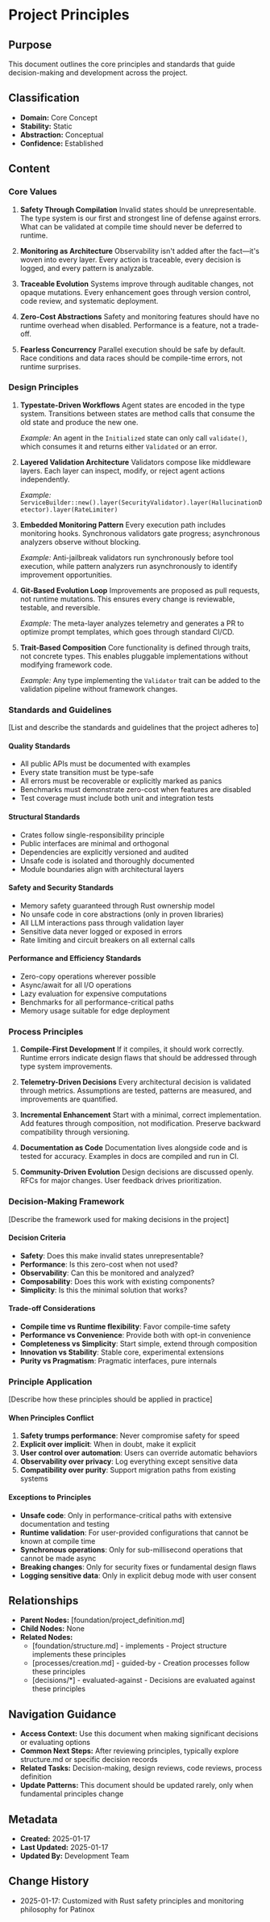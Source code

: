 # Project Principles

## Purpose
This document outlines the core principles and standards that guide decision-making and development across the project.

## Classification
- **Domain:** Core Concept
- **Stability:** Static
- **Abstraction:** Conceptual
- **Confidence:** Established

## Content

### Core Values

1. **Safety Through Compilation**
   Invalid states should be unrepresentable. The type system is our first and strongest line of defense against errors. What can be validated at compile time should never be deferred to runtime.

2. **Monitoring as Architecture**
   Observability isn't added after the fact—it's woven into every layer. Every action is traceable, every decision is logged, and every pattern is analyzable.

3. **Traceable Evolution**
   Systems improve through auditable changes, not opaque mutations. Every enhancement goes through version control, code review, and systematic deployment.

4. **Zero-Cost Abstractions**
   Safety and monitoring features should have no runtime overhead when disabled. Performance is a feature, not a trade-off.

5. **Fearless Concurrency**
   Parallel execution should be safe by default. Race conditions and data races should be compile-time errors, not runtime surprises.

### Design Principles

1. **Typestate-Driven Workflows**
   Agent states are encoded in the type system. Transitions between states are method calls that consume the old state and produce the new one.
   
   *Example:* An agent in the `Initialized` state can only call `validate()`, which consumes it and returns either `Validated` or an error.

2. **Layered Validation Architecture**
   Validators compose like middleware layers. Each layer can inspect, modify, or reject agent actions independently.
   
   *Example:* `ServiceBuilder::new().layer(SecurityValidator).layer(HallucinationDetector).layer(RateLimiter)`

3. **Embedded Monitoring Pattern**
   Every execution path includes monitoring hooks. Synchronous validators gate progress; asynchronous analyzers observe without blocking.
   
   *Example:* Anti-jailbreak validators run synchronously before tool execution, while pattern analyzers run asynchronously to identify improvement opportunities.

4. **Git-Based Evolution Loop**
   Improvements are proposed as pull requests, not runtime mutations. This ensures every change is reviewable, testable, and reversible.
   
   *Example:* The meta-layer analyzes telemetry and generates a PR to optimize prompt templates, which goes through standard CI/CD.

5. **Trait-Based Composition**
   Core functionality is defined through traits, not concrete types. This enables pluggable implementations without modifying framework code.
   
   *Example:* Any type implementing the `Validator` trait can be added to the validation pipeline without framework changes.

### Standards and Guidelines

[List and describe the standards and guidelines that the project adheres to]

#### Quality Standards

- All public APIs must be documented with examples
- Every state transition must be type-safe
- All errors must be recoverable or explicitly marked as panics
- Benchmarks must demonstrate zero-cost when features are disabled
- Test coverage must include both unit and integration tests

#### Structural Standards

- Crates follow single-responsibility principle
- Public interfaces are minimal and orthogonal
- Dependencies are explicitly versioned and audited
- Unsafe code is isolated and thoroughly documented
- Module boundaries align with architectural layers

#### Safety and Security Standards

- Memory safety guaranteed through Rust ownership model
- No unsafe code in core abstractions (only in proven libraries)
- All LLM interactions pass through validation layer
- Sensitive data never logged or exposed in errors
- Rate limiting and circuit breakers on all external calls

#### Performance and Efficiency Standards

- Zero-copy operations wherever possible
- Async/await for all I/O operations
- Lazy evaluation for expensive computations
- Benchmarks for all performance-critical paths
- Memory usage suitable for edge deployment

### Process Principles

1. **Compile-First Development**
   If it compiles, it should work correctly. Runtime errors indicate design flaws that should be addressed through type system improvements.

2. **Telemetry-Driven Decisions**
   Every architectural decision is validated through metrics. Assumptions are tested, patterns are measured, and improvements are quantified.

3. **Incremental Enhancement**
   Start with a minimal, correct implementation. Add features through composition, not modification. Preserve backward compatibility through versioning.

4. **Documentation as Code**
   Documentation lives alongside code and is tested for accuracy. Examples in docs are compiled and run in CI.

5. **Community-Driven Evolution**
   Design decisions are discussed openly. RFCs for major changes. User feedback drives prioritization.

### Decision-Making Framework

[Describe the framework used for making decisions in the project]

#### Decision Criteria

- **Safety**: Does this make invalid states unrepresentable?
- **Performance**: Is this zero-cost when not used?
- **Observability**: Can this be monitored and analyzed?
- **Composability**: Does this work with existing components?
- **Simplicity**: Is this the minimal solution that works?

#### Trade-off Considerations

- **Compile time vs Runtime flexibility**: Favor compile-time safety
- **Performance vs Convenience**: Provide both with opt-in convenience
- **Completeness vs Simplicity**: Start simple, extend through composition
- **Innovation vs Stability**: Stable core, experimental extensions
- **Purity vs Pragmatism**: Pragmatic interfaces, pure internals

### Principle Application

[Describe how these principles should be applied in practice]

#### When Principles Conflict

1. **Safety trumps performance**: Never compromise safety for speed
2. **Explicit over implicit**: When in doubt, make it explicit
3. **User control over automation**: Users can override automatic behaviors
4. **Observability over privacy**: Log everything except sensitive data
5. **Compatibility over purity**: Support migration paths from existing systems

#### Exceptions to Principles

- **Unsafe code**: Only in performance-critical paths with extensive documentation and testing
- **Runtime validation**: For user-provided configurations that cannot be known at compile time
- **Synchronous operations**: Only for sub-millisecond operations that cannot be made async
- **Breaking changes**: Only for security fixes or fundamental design flaws
- **Logging sensitive data**: Only in explicit debug mode with user consent

## Relationships
- **Parent Nodes:** [foundation/project_definition.md]
- **Child Nodes:** None
- **Related Nodes:** 
  - [foundation/structure.md] - implements - Project structure implements these principles
  - [processes/creation.md] - guided-by - Creation processes follow these principles
  - [decisions/*] - evaluated-against - Decisions are evaluated against these principles

## Navigation Guidance
- **Access Context:** Use this document when making significant decisions or evaluating options
- **Common Next Steps:** After reviewing principles, typically explore structure.md or specific decision records
- **Related Tasks:** Decision-making, design reviews, code reviews, process definition
- **Update Patterns:** This document should be updated rarely, only when fundamental principles change

## Metadata
- **Created:** 2025-01-17
- **Last Updated:** 2025-01-17
- **Updated By:** Development Team

## Change History
- 2025-01-17: Customized with Rust safety principles and monitoring philosophy for Patinox
